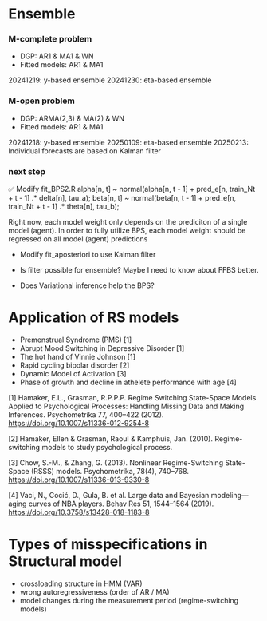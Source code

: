 # Ensemble

### M-complete problem
 - DGP: AR1 & MA1 & WN
 - Fitted models: AR1 & MA1 

20241219: y-based ensemble
20241230: eta-based ensemble

### M-open problem
 - DGP: ARMA(2,3) & MA(2) & WN
 - Fitted models: AR1 & MA1 

20241218: y-based ensemble
20250109: eta-based ensemble
20250213: Individual forecasts are based on Kalman filter

### next step 

✅ Modify fit_BPS2.R
alpha[n, t] ~ normal(alpha[n, t - 1] + pred_e[n, train_Nt + t - 1] .* delta[n], tau_a);
beta[n, t] ~ normal(beta[n, t - 1] + pred_e[n, train_Nt + t - 1] .* theta[n], tau_b);

Right now, each model weight only depends on the prediciton of a single model (agent). 
In order to fully utilize BPS, each model weight should be regressed on all model (agent) predictions 

- Modify fit_aposteriori to use Kalman filter

- Is filter possible for ensemble? Maybe I need to know about FFBS better.

- Does Variational inference help the BPS? 



# Application of RS models

- Premenstrual Syndrome (PMS) [1]
- Abrupt Mood Switching in Depressive Disorder [1]
- The hot hand of Vinnie Johnson [1]
- Rapid cycling bipolar disorder [2]
- Dynamic Model of Activation [3]
- Phase of growth and decline in athelete performance with age [4]

[1] Hamaker, E.L., Grasman, R.P.P.P. Regime Switching State-Space Models Applied to Psychological Processes: Handling Missing Data and Making Inferences. Psychometrika 77, 400–422 (2012). https://doi.org/10.1007/s11336-012-9254-8

[2] Hamaker, Ellen & Grasman, Raoul & Kamphuis, Jan. (2010). Regime-switching models to study psychological process. 

[3] Chow, S.-M., & Zhang, G. (2013). Nonlinear Regime-Switching State-Space (RSSS) models. Psychometrika, 78(4), 740–768. https://doi.org/10.1007/s11336-013-9330-8

[4] Vaci, N., Cocić, D., Gula, B. et al. Large data and Bayesian modeling—aging curves of NBA players. Behav Res 51, 1544–1564 (2019). https://doi.org/10.3758/s13428-018-1183-8

# Types of misspecifications in Structural model

- crossloading structure in HMM (VAR)
- wrong autoregressiveness (order of AR / MA)
- model changes during the measurement period (regime-switching models)
